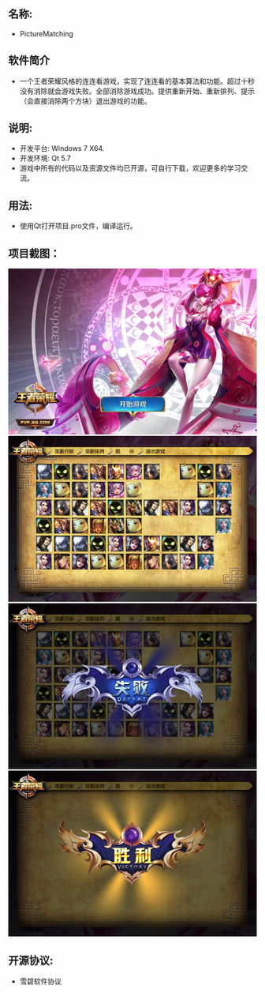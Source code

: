 
## 名称:
- PictureMatching

## 软件简介
- 一个王者荣耀风格的连连看游戏，实现了连连看的基本算法和功能。超过十秒没有消除就会游戏失败。全部消除游戏成功。提供重新开始、重新排列、提示（会直接消除两个方块）退出游戏的功能。

## 说明:
- 开发平台: Windows 7 X64.
- 开发环境: Qt 5.7
- 游戏中所有的代码以及资源文件均已开源，可自行下载，欢迎更多的学习交流。

## 用法:
- 使用Qt打开项目.pro文件，编译运行。

## 项目截图：
![项目截图1](show/show_1.jpg)
![项目截图2](show/show_2.jpg)
![项目截图3](show/show_3.jpg)
![项目截图4](show/show_4.jpg)

## 开源协议:
- 雪碧软件协议
